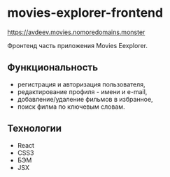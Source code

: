 # movies-explorer-frontend    
https://avdeev.movies.nomoredomains.monster    

Фронтенд часть приложения Movies Eexplorer.   

## Функциональность    
- регистрация и авторизация пользователя,    
- редактирование профиля - имени и e-mail,    
- добавление/удаление  фильмов в избранное,    
- поиск филма по ключевым словам.

## Технологии            
- React    
- CSS3    
- БЭМ    
- JSX